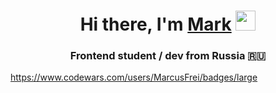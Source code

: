 <h1 align="center">Hi there, I'm <a href="https://github.com/MarcusFrei" target="_blank">Mark</a> 
<img src="https://github.com/blackcater/blackcater/raw/main/images/Hi.gif" height="32"/></h1>
<h3 align="center">Frontend student / dev from Russia 🇷🇺</h3>

https://www.codewars.com/users/MarcusFrei/badges/large
